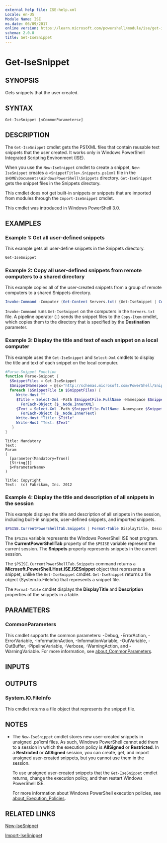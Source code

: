 ```yaml
---
external help file: ISE-help.xml
Locale: en-US
Module Name: ISE
ms.date: 06/09/2017
online version: https://learn.microsoft.com/powershell/module/ise/get-isesnippet?view=powershell-5.1&WT.mc_id=ps-gethelp
schema: 2.0.0
title: Get-IseSnippet
---
```


# Get-IseSnippet

## SYNOPSIS
Gets snippets that the user created.

## SYNTAX

```
Get-IseSnippet [<CommonParameters>]
```

## DESCRIPTION

The `Get-IseSnippet` cmdlet gets the PS1XML files that contain reusable text snippets that the user
created. It works only in Windows PowerShell Integrated Scripting Environment (ISE).

When you use the `New-IseSnippet` cmdlet to create a snippet, `New-IseSnippet` creates a
`<SnippetTitle>.Snippets.ps1xml` file in the `$HOME\Documents\WindowsPowerShell\Snippets` directory.
`Get-IseSnippet` gets the snippet files in the Snippets directory.

This cmdlet does not get built-in snippets or snippets that are imported from modules through the
`Import-IseSnippet` cmdlet.

This cmdlet was introduced in Windows PowerShell 3.0.

## EXAMPLES

### Example 1: Get all user-defined snippets

This example gets all user-define snippets in the Snippets directory.

```powershell
Get-IseSnippet
```

### Example 2: Copy all user-defined snippets from remote computers to a shared directory

This example copies all of the user-created snippets from a group of remote computers to a shared Snippets directory.

```powershell
Invoke-Command -Computer (Get-Content Servers.txt) {Get-IseSnippet | Copy-Item -Destination \\Server01\Share01\Snippets}
```

`Invoke-Command` runs `Get-IseSnippet` on the computers in the `Servers.txt` file. A pipeline
operator (`|`) sends the snippet files to the `Copy-Item` cmdlet, which copies them to the directory
that is specified by the **Destination** parameter.

### Example 3: Display the title and text of each snippet on a local computer

This example uses the `Get-IseSnippet` and `Select-Xml` cmdlets to display the title and text of each
snippet on the local computer.

```powershell
#Parse-Snippet Function
function Parse-Snippet {
  $SnippetFiles = Get-IseSnippet
  $SnippetNamespace = @{x="http://schemas.microsoft.com/PowerShell/Snippets"}
  foreach ($SnippetFile in $SnippetFiles) {
     Write-Host ""
     $Title = Select-Xml -Path $SnippetFile.FullName -Namespace $SnippetNamespace -XPath "//x:Title" |
       ForEach-Object {$_.Node.InnerXML}
     $Text = Select-Xml -Path $SnippetFile.FullName -Namespace $SnippetNamespace -XPath "//x:Script" |
       ForEach-Object {$_.Node.InnerText}
     Write-Host "Title: $Title"
     Write-Host "Text: $Text"
   }
}
```

```Output
Title: Mandatory
Text:
Param
(
  [parameter(Mandatory=True)]
  [String[]]
  $<ParameterName>
)

Title: Copyright
Text:  (c) Fabrikam, Inc. 2012
```

### Example 4: Display the title and description of all snippets in the session

This example displays the title and description of all snippets in the session, including built-in snippets, user-defined snippets, and imported snippets.

```powershell
$PSISE.CurrentPowerShellTab.Snippets | Format-Table DisplayTitle, Description
```

The `$PSISE` variable represents the Windows PowerShell ISE host program. The
**CurrentPowerShellTab** property of the `$PSISE` variable represent the current session. The
**Snippets** property represents snippets in the current session.

The `$PSISE.CurrentPowerShellTab.Snippets` command returns a
**Microsoft.PowerShell.Host.ISE.ISESnippet** object that represents a snippet, unlike the
`Get-IseSnippet` cmdlet. `Get-IseSnippet` returns a file object (System.Io.FileInfo) that represents
a snippet file.

The `Format-Table` cmdlet displays the **DisplayTitle** and **Description** properties of the
snippets in a table.

## PARAMETERS

### CommonParameters

This cmdlet supports the common parameters: -Debug, -ErrorAction, -ErrorVariable,
-InformationAction, -InformationVariable, -OutVariable, -OutBuffer, -PipelineVariable, -Verbose,
-WarningAction, and -WarningVariable. For more information, see
[about_CommonParameters](https://go.microsoft.com/fwlink/?LinkID=113216).

## INPUTS

## OUTPUTS

### System.IO.FileInfo

This cmdlet returns a file object that represents the snippet file.

## NOTES

* The `New-IseSnippet` cmdlet stores new user-created snippets in unsigned .ps1xml files. As such,
  Windows PowerShell cannot add them to a session in which the execution policy is **AllSigned** or
  **Restricted**. In a **Restricted** or **AllSigned** session, you can create, get, and import
  unsigned user-created snippets, but you cannot use them in the session.

  To use unsigned user-created snippets that the `Get-IseSnippet` cmdlet returns, change the
  execution policy, and then restart Windows PowerShell ISE.

  For more information about Windows PowerShell execution policies, see
  [about_Execution_Policies](../Microsoft.PowerShell.Core/About/about_Execution_Policies.md).

## RELATED LINKS

[New-IseSnippet](New-IseSnippet.md)

[Import-IseSnippet](Import-IseSnippet.md)
